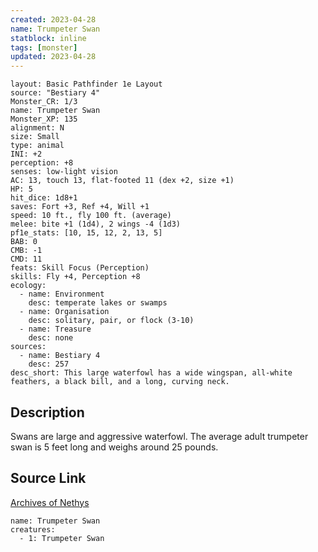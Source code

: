 ```yaml
---
created: 2023-04-28
name: Trumpeter Swan
statblock: inline
tags: [monster]
updated: 2023-04-28
---
```

```statblock
layout: Basic Pathfinder 1e Layout
source: "Bestiary 4"
Monster_CR: 1/3
name: Trumpeter Swan
Monster_XP: 135
alignment: N
size: Small
type: animal
INI: +2
perception: +8
senses: low-light vision
AC: 13, touch 13, flat-footed 11 (dex +2, size +1)
HP: 5
hit_dice: 1d8+1
saves: Fort +3, Ref +4, Will +1
speed: 10 ft., fly 100 ft. (average)
melee: bite +1 (1d4), 2 wings -4 (1d3)
pf1e_stats: [10, 15, 12, 2, 13, 5]
BAB: 0
CMB: -1
CMD: 11
feats: Skill Focus (Perception)
skills: Fly +4, Perception +8
ecology:
  - name: Environment
    desc: temperate lakes or swamps
  - name: Organisation
    desc: solitary, pair, or flock (3-10)
  - name: Treasure
    desc: none
sources:
  - name: Bestiary 4
    desc: 257
desc_short: This large waterfowl has a wide wingspan, all-white feathers, a black bill, and a long, curving neck.
```
## Description
Swans are large and aggressive waterfowl. The average adult trumpeter swan is 5 feet long and weighs around 25 pounds.
## Source Link
[Archives of Nethys](https://aonprd.com/MonsterDisplay.aspx?ItemName=Trumpeter%20Swan)
```encounter-table
name: Trumpeter Swan
creatures:
  - 1: Trumpeter Swan
```
